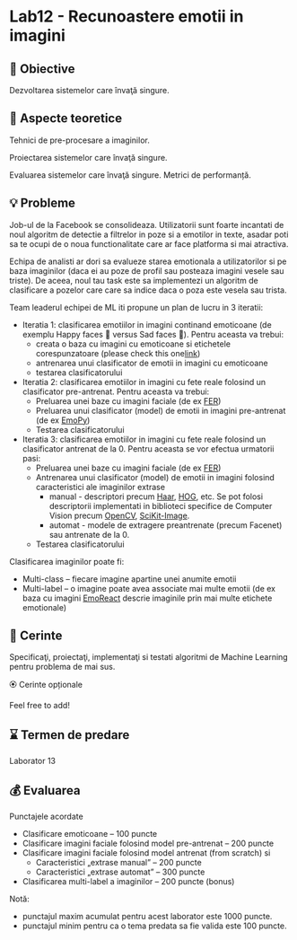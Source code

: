 # Lab12 - Recunoastere emotii in imagini



## :microscope: Obiective 

Dezvoltarea sistemelor care învaţă singure. 

## :book:  Aspecte teoretice

Tehnici de pre-procesare a imaginilor.

Proiectarea sistemelor care învaţă singure.

Evaluarea sistemelor care învaţă singure. Metrici de performanță. 




## :bulb: Probleme

Job-ul de la Facebook se consolideaza. Utilizatorii sunt foarte incantati de noul algoritm de detectie a filtrelor in poze si a emotilor in texte, asadar poti sa te ocupi de o noua functionalitate care ar face platforma si mai atractiva.

Echipa de analisti ar dori sa evalueze starea emotionala a utilizatorilor si pe baza imaginilor (daca ei au poze de profil sau posteaza imagini vesele sau triste). De aceea, noul tau task este sa implementezi un algoritm de clasificare a pozelor care care sa indice daca o poza este vesela sau trista. 

Team leaderul echipei de ML iti propune un plan de lucru in 3 iteratii:
- Iteratia 1: clasificarea emotiilor in imagini continand emoticoane (de exemplu Happy faces   versus Sad faces ). Pentru aceasta va trebui:
    - creata o baza cu imagini cu emoticoane si etichetele corespunzatoare (please check this one[link](https://github.com/iamcal/emoji-data))
    - antrenarea unui clasificator de emotii in imagini cu emoticoane
    - testarea clasificatorului
- Iteratia 2: clasificarea emotiilor in imagini cu fete reale folosind un clasificator pre-antrenat. Pentru aceasta va trebui:
    - Preluarea unei baze cu imagini faciale (de ex [FER](https://www.kaggle.com/c/challenges-in-representation-learning-facial-expression-recognition-challenge/overview))
    - Preluarea unui clasificator (model) de emotii in imagini pre-antrenat (de ex [EmoPy](https://github.com/thoughtworksarts/EmoPy))
    - Testarea clasificatorului 
- Iteratia 3: clasificarea emotiilor in imagini cu fete reale folosind un clasificator antrenat de la 0. Pentru aceasta se vor efectua urmatorii pasi:
    - Preluarea unei baze cu imagini faciale (de ex [FER](https://www.kaggle.com/c/challenges-in-representation-learning-facial-expression-recognition-challenge/overview))
    - Antrenarea unui clasificator (model) de emotii in imagini folosind caracteristici ale imaginilor extrase
        - manual - descriptori precum [Haar](https://www.merl.com/publications/docs/TR2004-043.pdf), [HOG](https://hal.inria.fr/file/index/docid/548512/filename/hog_cvpr2005.pdf), etc. Se pot folosi descriptorii implementati in biblioteci specifice de Computer Vision precum [OpenCV](https://opencv.org/), [SciKit-Image](https://scikit-image.org/).
        - automat - modele de extragere preantrenate (precum Facenet) sau antrenate de la 0.
    - Testarea clasificatorului 

Clasificarea imaginilor poate fi:
- Multi-class – fiecare imagine apartine unei anumite emotii
- Multi-label – o imagine poate avea associate mai multe emotii  (de ex baza cu imagini [EmoReact](https://www.behnaznojavan.com/emoreact) descrie imaginile prin mai multe etichete emotionale)


## :memo:  Cerinte 

Specificaţi, proiectaţi, implementaţi si testati algoritmi de Machine Learning pentru problema de mai sus.

🏵️ Cerinte opționale

Feel free to add!


## :hourglass: Termen de predare 
Laborator 13

## :moneybag: Evaluarea

Punctajele acordate 

- Clasificare emoticoane – 100 puncte
- Clasificare imagini faciale folosind model pre-antrenat – 200 puncte
- Clasificare imagini faciale folosind model antrenat (from scratch) si 
    - Caracteristici „extrase manual”  – 200 puncte
    - Caracteristici „extrase automat” – 300 puncte
- Clasificarea multi-label a imaginilor – 200 puncte (bonus)
 


Notă: 
- punctajul maxim acumulat pentru acest laborator este 1000 puncte.
- punctajul minim pentru ca o tema predata sa fie valida este 100 puncte.  








